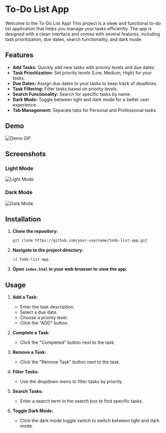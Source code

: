 # To-Do List App

Welcome to the To-Do List App! This project is a sleek and functional to-do list application that helps you manage your tasks efficiently. The app is designed with a clean interface and comes with several features, including task prioritization, due dates, search functionality, and dark mode.

## Features

- **Add Tasks:** Quickly add new tasks with priority levels and due dates.
- **Task Prioritization:** Set priority levels (Low, Medium, High) for your tasks.
- **Due Dates:** Assign due dates to your tasks to keep track of deadlines.
- **Task Filtering:** Filter tasks based on priority levels.
- **Search Functionality:** Search for specific tasks by name.
- **Dark Mode:** Toggle between light and dark mode for a better user experience.
- **Tab Management:** Separate tabs for Personal and Professional tasks.

## Demo

![Demo GIF](demo.gif)

## Screenshots

### Light Mode
![Light Mode](light_mode.png)

### Dark Mode
![Dark Mode](dark_mode.png)

## Installation

1. **Clone the repository:**
    ```bash
    git clone https://github.com/your-username/todo-list-app.git
    ```

2. **Navigate to the project directory:**
    ```bash
    cd todo-list-app
    ```

3. **Open `index.html` in your web browser to view the app.**

## Usage

1. **Add a Task:**
   - Enter the task description.
   - Select a due date.
   - Choose a priority level.
   - Click the "ADD" button.

2. **Complete a Task:**
   - Click the "Completed" button next to the task.

3. **Remove a Task:**
   - Click the "Remove Task" button next to the task.

4. **Filter Tasks:**
   - Use the dropdown menu to filter tasks by priority.

5. **Search Tasks:**
   - Enter a search term in the search box to find specific tasks.

6. **Toggle Dark Mode:**
   - Click the dark mode toggle switch to switch between light and dark mode.
